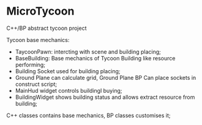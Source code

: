 # MicroTycoon

C++/BP abstract tycoon project

Tycoon base mechanics:
- TaycoonPawn: intercting with scene and building placing;
- BaseBuilding: Base mechanics of  Tycoon Building like resource performing;
- Building Socket used for building placing;
- Ground Plane can calculate grid, Ground Plane BP Can place sockets in construct script;
- MainHud widget controls buildingl buying;
- BuildingWidget shows building status and allows extract resource from building;

C++ classes contains base mechanics, BP classes customises it; 
